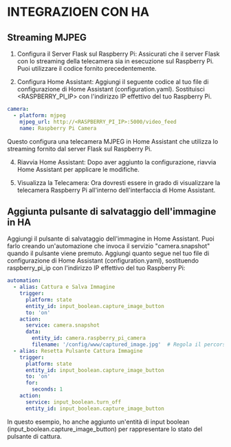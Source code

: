 # INTEGRAZIOEN CON HA

## Streaming MJPEG 
1. Configura il Server Flask sul Raspberry Pi:
Assicurati che il server Flask con lo streaming della telecamera sia in esecuzione sul Raspberry Pi. Puoi utilizzare il codice fornito precedentemente.

2. Configura Home Assistant:
Aggiungi il seguente codice al tuo file di configurazione di Home Assistant (configuration.yaml). Sostituisci <RASPBERRY_PI_IP> con l'indirizzo IP effettivo del tuo Raspberry Pi.
```yml
camera:
  - platform: mjpeg
    mjpeg_url: http://<RASPBERRY_PI_IP>:5000/video_feed
    name: Raspberry Pi Camera
```
Questo configura una telecamera MJPEG in Home Assistant che utilizza lo streaming fornito dal server Flask sul Raspberry Pi.

4. Riavvia Home Assistant:
Dopo aver aggiunto la configurazione, riavvia Home Assistant per applicare le modifiche.

5. Visualizza la Telecamera:
Ora dovresti essere in grado di visualizzare la telecamera Raspberry Pi all'interno dell'interfaccia di Home Assistant.
## Aggiunta pulsante di salvataggio dell'immagine in HA
Aggiungi il pulsante di salvataggio dell'immagine in Home Assistant. Puoi farlo creando un'automazione che invoca il servizio "camera.snapshot" quando il pulsante viene premuto. Aggiungi quanto segue nel tuo file di configurazione di Home Assistant (configuration.yaml), sostituendo raspberry_pi_ip con l'indirizzo IP effettivo del tuo Raspberry Pi:
```yml
automation:
  - alias: Cattura e Salva Immagine
    trigger:
      platform: state
      entity_id: input_boolean.capture_image_button
      to: 'on'
    action:
      service: camera.snapshot
      data:
        entity_id: camera.raspberry_pi_camera
        filename: '/config/www/captured_image.jpg'  # Regola il percorso in base alle tue esigenze
  - alias: Resetta Pulsante Cattura Immagine
    trigger:
      platform: state
      entity_id: input_boolean.capture_image_button
      to: 'on'
      for:
        seconds: 1
    action:
      service: input_boolean.turn_off
      entity_id: input_boolean.capture_image_button
```
In questo esempio, ho anche aggiunto un'entità di input boolean (input_boolean.capture_image_button) per rappresentare lo stato del pulsante di cattura.
